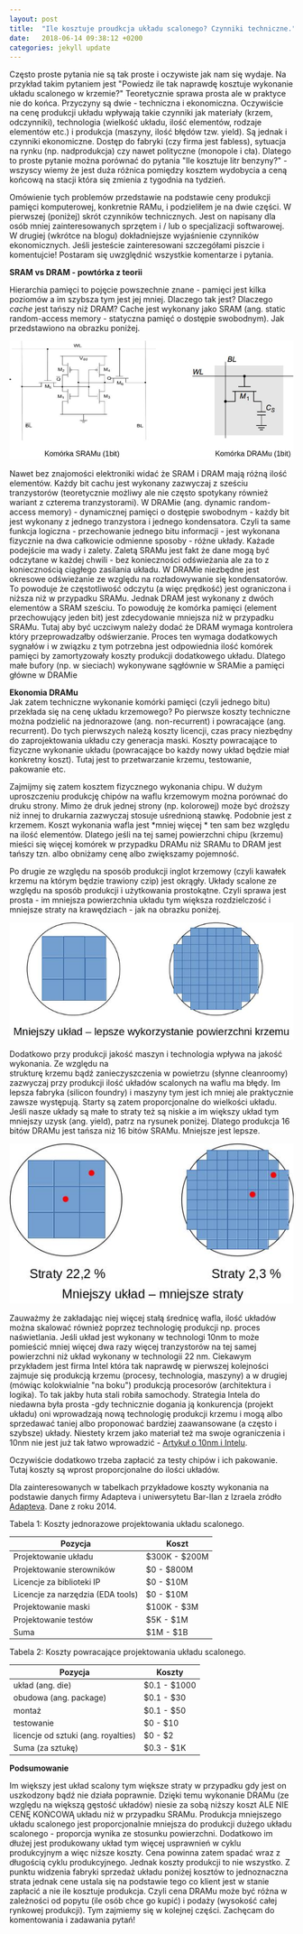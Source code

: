 ```yaml
---
layout: post
title:  "Ile kosztuje proudkcja układu scalonego? Czynniki techniczne."
date:   2018-06-14 09:38:12 +0200
categories: jekyll update
---
```




Często proste pytania nie są tak proste i oczywiste jak nam się wydaje.
Na przykład takim pytaniem jest "Powiedz ile tak naprawdę kosztuje wykonanie układu scalonego w krzemie?" Teoretycznie sprawa prosta ale w praktyce nie do końca.
Przyczyny są dwie - techniczna i ekonomiczna.  Oczywiście na cenę produkcji układu wpływają takie czynniki jak materiały (krzem, odczynniki), technologia (wielkość układu, ilość elementów, rodzaje elementów etc.) i produkcja (maszyny, ilość błędów tzw. yield).
Są jednak i czynniki ekonomiczne. Dostęp do fabryki (czy firma jest fabless), sytuacja na rynku (np. nadprodukcja) czy nawet polityczne (monopole i cła). Dlatego to proste pytanie można porównać do pytania "Ile kosztuje litr benzyny?" - wszyscy wiemy że jest duża różnica pomiędzy kosztem wydobycia a ceną końcową na stacji która się zmienia z tygodnia na tydzień.

Omówienie tych problemów przedstawie na podstawie ceny produkcji pamięci komputerowej, konkretnie RAMu, i podzieliłem je na dwie części. W pierwszej (poniżej) skrót czynników technicznych. Jest on napisany dla osób mniej zainteresowanych sprzętem i / lub o specjalizacji softwarowej. W drugiej (wkrótce na blogu) dokładniejsze wyjaśnienie czynników ekonomicznych. Jeśli jesteście zainteresowani szczegółami piszcie i komentujcie! Postaram się  uwzględnić wszystkie komentarze i pytania.

**SRAM vs DRAM - powtórka z teorii**

Hierarchia pamięci to pojęcie powszechnie znane - pamięci jest kilka poziomów 
a im szybsza tym jest jej mniej. Dlaczego tak jest? Dlaczego *cache* jest tańszy niż DRAM?
Cache jest wykonany jako SRAM (ang. static random-access memory -  statyczna pamięć o dostępie swobodnym). Jak przedstawiono na obrazku poniżej. 

![DRAM and SRAM cells](/download/test.jpg)

Nawet bez znajomości elektroniki widać że SRAM i DRAM mają różną ilość elementów. Każdy bit cachu jest wykonany zazwyczaj z sześciu tranzystorów (teoretycznie możliwy ale nie często spotykany również wariant z czterema tranzystorami).  W DRAMie (ang. dynamic random-access memory) -  dynamicznej pamięci o dostępie swobodnym - każdy bit jest wykonany z jednego tranzystora i jednego kondensatora. Czyli ta same funkcja logiczna - przechowanie jednego bitu informacji -  jest wykonana fizycznie na dwa całkowicie odmienne sposoby - różne układy. Każade podejście  ma wady i zalety.
Zaletą SRAMu jest fakt że dane  mogą być odczytane w każdej chwili - bez konieczności odświeżania ale za to z koniecznością ciągłego zasilania układu. W DRAMie  niezbędne jest okresowe odświeżanie ze względu na rozładowywanie się kondensatorów. To powoduje że częstotliwość odczytu (a więc prędkość) jest ograniczona i niższa niż w przypadku SRAMu. Jednak DRAM jest wykonany z dwóch elementów a SRAM sześciu. To powoduję  że komórka pamięci (element przechowujący jeden bit) jest zdecydowanie mniejsza niż w przypadku SRAMu. 
Tutaj aby być uczciwym należy dodać że DRAM wymaga kontrolera który przeprowadzałby odświerzanie. Proces ten wymaga dodatkowych sygnałów i w związku z tym potrzebna jest odpowiednia ilość komórek pamięci by zamortyzowały koszty produkcji dodatkowego układu. Dlatego małe bufory (np. w sieciach) wykonywane sągłównie w SRAMie a pamięci główne w DRAMie


**Ekonomia DRAMu**  
Jak zatem techniczne wykonanie komórki pamięci (czyli jednego bitu) przekłada się na cenę układu krzemowego?
Po pierwsze koszty techniczne można podzielić na jednorazowe (ang. non-recurrent) i powracające (ang. recurrent). Do tych pierwszych należą koszty licencji, czas pracy niezbędny do zaprojektowania układu czy generacja maski.
Koszty powracające to fizyczne wykonanie układu (powracające bo każdy nowy układ będzie miał konkretny koszt). Tutaj jest to przetwarzanie krzemu, testowanie, pakowanie etc.

Zajmijmy się zatem kosztem fizycznego wykonania chipu.
W dużym uproszczeniu produkcję chipów na waflu krzemowym można porównać do druku strony.
Mimo że druk jednej strony (np. kolorowej) może być droższy niż innej to drukarnia zazwyczaj stosuje uśrednioną stawkę. Podobnie jest z krzemem. Koszt wykonania wafla jest *mniej więcej * ten sam bez względu na ilość elementów.
Dlatego jeśli na tej samej powierzchni chipu (krzemu) mieści się więcej komórek w przypadku 
DRAMu niż SRAMu to DRAM jest tańszy tzn. albo obniżamy cenę albo zwiększamy pojemność. 

Po drugie ze względu na sposób produkcji inglot krzemowy (czyli kawałek krzemu na którym będzie trawiony czip) jest okrągły. Układy scalone ze względu na sposób produkcji i użytkowania prostokątne. Czyli sprawa jest prosta - im mniejsza powierzchnia układu tym większa rozdzielczość i mniejsze straty na krawędziach - jak na obrazku poniżej. 

![DRAM and SRAM surface](/download/better_surface.jpg)

Dodatkowo przy produkcji jakość maszyn i technologia wpływa na jakość wykonania. Ze względu na  
strukturę krzemu bądź zanieczyszczenia w powietrzu (słynne cleanroomy) zazwyczaj przy produkcji ilość układów scalonych na waflu ma błędy. Im lepsza fabryka (silicon foundry) i maszyny tym jest ich mniej ale praktycznie zawsze występują. Starty są zatem proporcjonalne do wielkości układu. Jeśli nasze układy są małe to straty też są niskie a im większy układ tym mniejszy uzysk (ang. yield), patrz na rysunek poniżej. Dlatego produkcja 16 bitów DRAMu jest tańsza niż 16 bitów SRAMu. Mniejsze jest lepsze.

![DRAM and SRAM yield](/download/better_yield.jpg)

Zauważmy że zakładając niej więcej stałą średnicę wafla, ilość układów można skalować również poprzez technologię produkcji np. proces naświetlania. Jeśli układ jest wykonany w technologi 10nm to może pomieścić mniej więcej dwa razy więcej tranzystorów na tej samej powierzchni niż układ wykonany w technologii 22 nm.
Ciekawym przykładem jest firma Intel która tak naprawdę w pierwszej kolejności zajmuje się  produkcją krzemu (procesy, technologia, maszyny) a w drugiej (mówiąc kolokwialnie "na boku") produkcją procesorów (architektura i logika).  To tak jakby huta stali robiła samochody. Strategia Intela do niedawna była prosta -gdy technicznie dogania ją konkurencja (projekt układu) oni wprowadzają nową technologię produkcji krzemu i mogą albo sprzedawać taniej albo proponować bardziej zaawansowane (a często i szybsze) układy. Niestety krzem jako materiał też ma swoje ograniczenia i 10nm nie jest już tak łatwo wprowadzić - [Artykuł o 10nm i Intelu](https://www.tomshardware.com/news/intel-cpu-10nm-earnings-amd,36967.html).

Oczywiście dodatkowo trzeba zapłacić za testy chipów i ich pakowanie. Tutaj koszty są wprost proporcjonalne do ilości układów.

Dla zainteresowanych w tabelkach przykładowe koszty wykonania na podstawie danych firmy Adapteva i uniwersytetu Bar-Ilan z Izraela zródło [Adapteva](http://www.adapteva.com/). Dane z roku 2014. 

Tabela 1: Koszty jednorazowe projektowania układu scalonego.

| Pozycja                           | Koszt         |
| --------------------------------- | ------------- |
| Projektowanie układu              | $300K - $200M |
| Projektowanie sterowników         | $0 - $800M    |
| Licencje za biblioteki IP         | $0 - $10M     |
| Licencje za narzędzia (EDA tools) | $0 - $10M     |
| Projektowanie maski               | $100K - $3M   |
| Projektowanie testów              | $5K - $1M     |
| Suma                              | $1M - $1B     |

Tabela 2: Koszty powracające projektowania układu scalonego.

| Pozycja                             | Koszty       |
| ----------------------------------- | ------------ |
| układ (ang. die)                    | $0.1 - $1000 |
| obudowa (ang. package)              | $0.1 - $30   |
| montaż                              | $0.1 - $50   |
| testowanie                          | $0 - $10     |
| licencje od sztuki (ang. royalties) | $0 - $2      |
| Suma (za sztukę)                    | $0.3 - $1K   |

**Podsumowanie**  

Im większy jest układ scalony tym większe straty w przypadku gdy jest on uszkodzony bądź nie działa poprawnie. Dzięki temu wykonanie DRAMu (ze względu na większą gęstość układów) niesie za sobą niższy koszt ALE NIE CENĘ KOŃCOWĄ układu niż w przypadku SRAMu. Produkcja mniejszego układu scalonego jest proporcjonalnie mniejsza do produkcji dużego układu scalonego - proporcja wynika ze stosunku powierzchni. Dodatkowo im dłużej jest produkowany układ tym więcej usprawnień w cyklu produkcyjnym a więc niższe koszty. Cena powinna zatem spadać wraz z długością cyklu produkcyjnego. Jednak koszty produkcji to nie wszystko. Z punktu widzenia fabryki sprzedaż układu poniżej kosztów to jednoznaczna strata jednak cene ustala się na podstawie tego co klient jest w stanie zapłacić a nie ile kosztuje produkcja.  Czyli cena DRAMu może być różna w zależności od popytu (ile osób chce go kupić) i podaży (wysokość całej rynkowej produkcji). Tym zajmiemy się w kolejnej części. Zachęcam do komentowania i zadawania pytań! 







